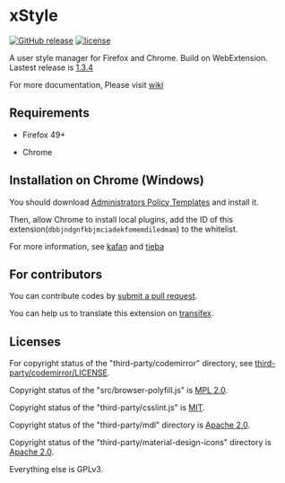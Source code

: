 # xStyle

[![GitHub release](https://img.shields.io/github/release/FirefoxBar/xStyle.svg)](https://github.com/FirefoxBar/xStyle/releases)
[![license](https://img.shields.io/github/license/FirefoxBar/xStyle.svg)](https://github.com/FirefoxBar/xStyle)

A user style manager for Firefox and Chrome. Build on WebExtension. Lastest release is [1.3.4](https://github.com/FirefoxBar/xStyle/releases/tag/1.3.4)

For more documentation, Please visit [wiki](https://github.com/FirefoxBar/xStyle/wiki)

## Requirements

* Firefox 49+

* Chrome

## Installation on Chrome (Windows)

You should download [Administrators Policy Templates](http://www.chromium.org/administrators/policy-templates) and install it.

Then, allow Chrome to install local plugins, add the ID of this extension(`dbbjndgnfkbjmciadekfomemdiledmam`) to the whitelist.

For more information, see [kafan](http://bbs.kafan.cn/thread-1689765-1-1.html) and [tieba](http://tieba.baidu.com/p/3091171066)

## For contributors

You can contribute codes by [submit a pull request](https://github.com/FirefoxBar/xStyle/compare).

You can help us to translate this extension on [transifex](https://www.transifex.com/sytec/xstyle/).

## Licenses

For copyright status of the "third-party/codemirror" directory, see [third-party/codemirror/LICENSE](third-party/codemirror/LICENSE).

Copyright status of the "src/browser-polyfill.js" is [MPL 2.0](http://mozilla.org/MPL/2.0/).

Copyright status of the "third-party/csslint.js" is [MIT](https://github.com/CSSLint/csslint/blob/master/LICENSE).

Copyright status of the "third-party/mdl" directory is [Apache 2.0](https://github.com/google/material-design-lite/blob/mdl-1.x/LICENSE).

Copyright status of the "third-party/material-design-icons" directory is [Apache 2.0](https://github.com/google/material-design-icons/blob/master/LICENSE).

Everything else is GPLv3.
